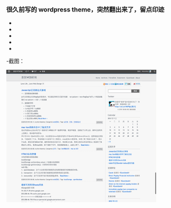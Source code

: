 ### 很久前写的 wordpress theme，突然翻出来了，留点印迹

-
-
-
-
-
-截图：


<img src="./screenshot.png" height="351" width="400" />
